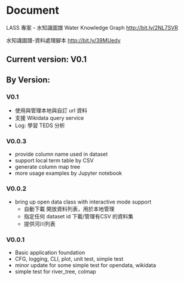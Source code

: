 # Document
LASS 專案 - 水知識圖譜 Water Knowledge Graph
http://bit.ly/2NL7SVR

水知識圖譜-資料處理腳本
http://bit.ly/39MUedy

## Current version: V0.1

## By Version:
### V0.1 
* 使用與管理本地與自訂 url 資料
* 支援 Wikidata query service 
* Log: 學習 TEDS 分析

### V0.0.3
* provide column name used in dataset
* support local term table by CSV
* generate column map tree
* more usage examples by Jupyter notebook


### V0.0.2
* bring up open data class with interactive mode support
  * 自動下載 開放資料列表，用於本地管理
  * 指定任何 dataset id 下載/管理有CSV 的資料集
  * 提供河川列表

### V0.0.1

* Basic application foundation
* CFG, logging, CLI, plot, unit test, simple test
* minor update for some simple test for opendata, wikidata
* simple test for river_tree, colmap
